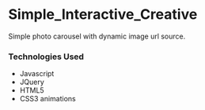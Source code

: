 # Simple_Interactive_Creative
Simple photo carousel with dynamic image url source.

### Technologies Used
- Javascript
- JQuery
- HTML5
- CSS3 animations
